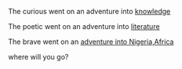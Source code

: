 The curious went on an adventure into [knowledge](http://www.zerotodev.net/)

The poetic went on an adventure into [literature](https://11hp.wordpress.com/)

The brave went on an [adventure into Nigeria,Africa](https://hotels.ng/guides/)

where will you go?